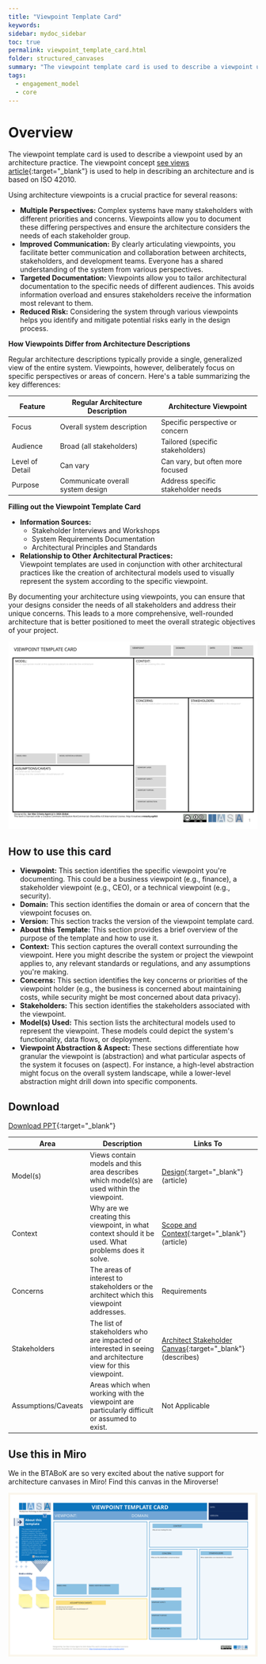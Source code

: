 ```yaml
---
title: "Viewpoint Template Card"
keywords: 
sidebar: mydoc_sidebar
toc: true
permalink: viewpoint_template_card.html
folder: structured_canvases
summary: "The viewpoint template card is used to describe a viewpoint used by an architecture practice."
tags: 
  - engagement_model
  - core
---
```


# Overview

The viewpoint template card is used to describe a viewpoint used by an architecture practice. The viewpoint concept [see views article](../engagement_model/views.md){:target="_blank"} is used to help in describing an architecture and is based on ISO 42010.

Using architecture viewpoints is a crucial practice for several reasons:

- **Multiple Perspectives:** Complex systems have many stakeholders with different priorities and concerns. Viewpoints allow you to document these differing perspectives and ensure the architecture considers the needs of each stakeholder group.
- **Improved Communication:** By clearly articulating viewpoints, you facilitate better communication and collaboration between architects, stakeholders, and development teams. Everyone has a shared understanding of the system from various perspectives.
- **Targeted Documentation:** Viewpoints allow you to tailor architectural documentation to the specific needs of different audiences. This avoids information overload and ensures stakeholders receive the information most relevant to them.
- **Reduced Risk:** Considering the system through various viewpoints helps you identify and mitigate potential risks early in the design process.

**How Viewpoints Differ from Architecture Descriptions**

Regular architecture descriptions typically provide a single, generalized view of the entire system. Viewpoints, however, deliberately focus on specific perspectives or areas of concern. Here's a table summarizing the key differences:

| Feature         | Regular Architecture Description  | Architecture Viewpoint             |
| --------------- | --------------------------------- | ---------------------------------- |
| Focus           | Overall system description        | Specific perspective or concern    |
| Audience        | Broad (all stakeholders)          | Tailored (specific stakeholders)   |
| Level of Detail | Can vary                          | Can vary, but often more focused   |
| Purpose         | Communicate overall system design | Address specific stakeholder needs |

**Filling out the Viewpoint Template Card**

- **Information Sources:**
  - Stakeholder Interviews and Workshops
  - System Requirements Documentation
  - Architectural Principles and Standards
- **Relationship to Other Architectural Practices:**  
  Viewpoint templates are used in conjunction with other architectural practices like the creation of architectural models used to visually represent the system according to the specific viewpoint.

By documenting your architecture using viewpoints, you can ensure that your designs consider the needs of all stakeholders and address their unique concerns. This leads to a more comprehensive, well-rounded architecture that is better positioned to meet the overall strategic objectives of your project.

![image001](media/viewpoint_template_card.svg)

## How to use this card

- **Viewpoint:** This section identifies the specific viewpoint you're documenting. This could be a business viewpoint (e.g., finance), a stakeholder viewpoint (e.g., CEO), or a technical viewpoint (e.g., security).
- **Domain:** This section identifies the domain or area of concern that the viewpoint focuses on.
- **Version:** This section tracks the version of the viewpoint template card.
- **About this Template:** This section provides a brief overview of the purpose of the template and how to use it.
- **Context:** This section captures the overall context surrounding the viewpoint. Here you might describe the system or project the viewpoint applies to, any relevant standards or regulations, and any assumptions you're making.
- **Concerns:** This section identifies the key concerns or priorities of the viewpoint holder (e.g., the business is concerned about maintaining costs, while security might be most concerned about data privacy).
- **Stakeholders:** This section identifies the stakeholders associated with the viewpoint.
- **Model(s) Used:** This section lists the architectural models used to represent the viewpoint. These models could depict the system's functionality, data flows, or deployment.
- **Viewpoint Abstraction & Aspect:** These sections differentiate how granular the viewpoint is (abstraction) and what particular aspects of the system it focuses on (aspect). For instance, a high-level abstraction might focus on the overall system landscape, while a lower-level abstraction might drill down into specific components.

## Download

[Download PPT](media/ppt/viewpoint_template_card.ppt){:target="_blank"}

| Area                | Description                                                                                                 | Links To                                                                                      |
| ------------------- | ----------------------------------------------------------------------------------------------------------- | --------------------------------------------------------------------------------------------- |
| Model(s)            | Views contain models and this area describes which model(s) are used within the viewpoint.                  | [Design](../engagement_model/design.md){:target="_blank"} (article)                           |
| Context             | Why are we creating this viewpoint, in what context should it be used. What problems does it solve.         | [Scope and Context](../engagement_model/scope_context.md){:target="_blank"} (article)         |
| Concerns            | The areas of interest to stakeholders or the architect which this viewpoint addresses.                      | Requirements                                                                                  |
| Stakeholders        | The list of stakeholders who are impacted or interested in seeing and architecture view for this viewpoint. | [Architect Stakeholder Canvas](architect_stakeholder_canvas.md){:target="_blank"} (describes) |
| Assumptions/Caveats | Areas which when working with the viewpoint are particularly difficult or assumed to exist.                 | Not Applicable                                                                                |

## Use this in Miro

We in the BTABoK are so very excited about the native support for architecture canvases in Miro! Find this canvas in the Miroverse!

![Screenshot 2024-03-28 at 09.39.53.png](../../media/b56e77dd80f72fe197015860da3922468a50f905.png)
